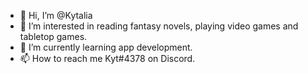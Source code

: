 - 👋 Hi, I’m @Kytalia
- 👀 I’m interested in reading fantasy novels, playing video games and tabletop games.
- 🌱 I’m currently learning app development.
- 📫 How to reach me Kyt#4378 on Discord.

<!---
Kytalia/Kytalia is a ✨ special ✨ repository because its `README.md` (this file) appears on your GitHub profile.
You can click the Preview link to take a look at your changes.
--->
